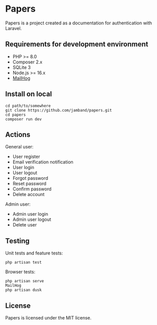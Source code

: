 # Papers

Papers is a project created as a documentation for authentication with Laravel.

## Requirements for development environment

- PHP >= 8.0
- Composer 2.x
- SQLite 3
- Node.js >= 16.x
- [MailHog](https://github.com/mailhog/MailHog)

## Install on local

```
cd path/to/somewhere
git clone https://github.com/jamband/papers.git
cd papers
composer run dev
```

## Actions

General user:

- User register
- Email verification notification
- User login
- User logout
- Forgot password
- Reset password
- Confirm password
- Delete account

Admin user:

- Admin user login
- Admin user logout
- Delete user

## Testing

Unit tests and feature tests:

```
php artisan test
```

Browser tests:

```
php artisan serve
MailHog
php artisan dusk
```

## License

Papers is licensed under the MIT license.
